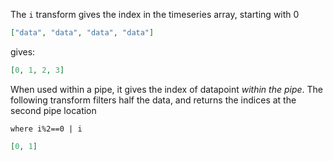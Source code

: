 The `i` transform gives the index in the timeseries array, starting with 0

```json
["data", "data", "data", "data"]
```

gives:

```json
[0, 1, 2, 3]
```

When used within a pipe, it gives the index of datapoint _within the pipe_. The following transform filters half the data, and returns the indices at the second pipe location

```
where i%2==0 | i
```

```json
[0, 1]
```
